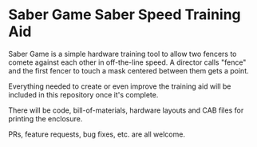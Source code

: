 # Saber Game Saber Speed Training Aid

Saber Game is a simple hardware training tool to allow two fencers to comete against each other in off-the-line speed.  A director calls "fence" and the first fencer to touch a mask centered between them gets a point.

Everything needed to create or even improve the training aid will be included in this repository once it's complete.

There will be code, bill-of-materials, hardware layouts and CAB files for printing the enclosure.

PRs, feature requests, bug fixes, etc. are all welcome.
